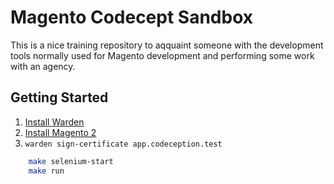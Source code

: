 # Magento Codecept Sandbox

This is a nice training repository to aqquaint someone with the development tools normally used for
Magento development and performing some work with an agency.

## Getting Started

1. [Install Warden](https://docs.warden.dev/installing.html#)
2. [Install Magento 2](https://docs.warden.dev/environments/magento2.html)
3. `warden sign-certificate app.codeception.test`

```bash
    make selenium-start
    make run
```